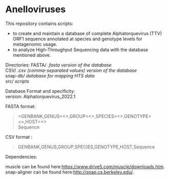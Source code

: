 # Anelloviruses

This repository contains scripts:
-  to create and maintain a database of complete Alphatorquevirus (TTV) ORF1 sequence annotated at species and genotype levels for metagenomic usage.
-  to analyze High-Throughput Sequencing data with the database mentioned above.


Directories: 
FASTA/        *.fasta version of the database*  
CSV/          *.csv (comma-separated values) version of the database*  
snap-db/      *database for mapping HTS data*  
src/          *scripts*  


Database Format and specificity:  
version: Alphatorquevirus_2022.1  

FASTA format:  
>\>GENBANK,GENUS=<>,GROUP=<>,SPECIES=<>,GENOTYPE=<>,HOST=<>  
>Sequence

CSV format :
>GENBANK,GENUS,GROUP,SPECIES,GENOTYPE,HOST,Sequence

Dependencies:

muscle can be found here:<https://www.drive5.com/muscle/downloads.htm>.  
snap-aligner can be found here:<http://snap.cs.berkeley.edu/>.  
